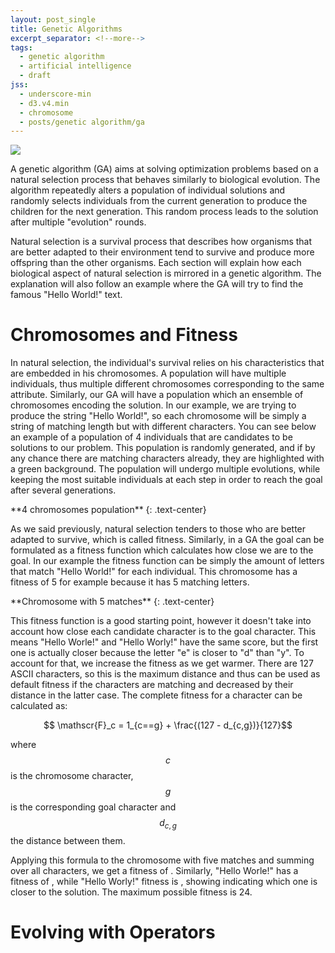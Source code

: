 ```yaml
---
layout: post_single
title: Genetic Algorithms
excerpt_separator: <!--more-->
tags:
  - genetic algorithm
  - artificial intelligence
  - draft
jss:
  - underscore-min
  - d3.v4.min
  - chromosome
  - posts/genetic algorithm/ga
---
```

<div class="post-media margBSmall" markdown="1">
  <img class="img-responsive center-block" src="{{base}}/img/blog/genetic algorithm/main-image.jpg"/>
</div>

A genetic algorithm (GA) aims at solving optimization problems based on a natural selection process that behaves similarly to biological evolution. The algorithm repeatedly alters a population of individual solutions and randomly selects individuals from the current generation to produce the children for the next generation. This random process leads to the solution after multiple "evolution" rounds.

Natural selection is a survival process that describes how organisms that are better adapted to their environment tend to survive and produce more offspring than the other organisms. Each section will explain how each biological aspect of natural selection is mirrored in a genetic algorithm. The explanation will also follow an example where the GA will try to find the famous "Hello World!" text.

<!--more-->

# **Chromosomes and Fitness**

In natural selection, the individual's survival relies on his characteristics that are embedded in his chromosomes. A population will have multiple individuals, thus multiple different chromosomes corresponding to the same attribute. Similarly, our GA will have a population which an ensemble of chromosomes encoding the solution. In our example, we are trying to produce the string "Hello World!", so each chromosome will be simply a string of matching length but with different characters. You can see below an example of a population of 4 individuals that are candidates to be solutions to our problem. This population is randomly generated, and if by any chance there are matching characters already, they are highlighted with a green background. The population will undergo multiple evolutions, while keeping the most suitable individuals at each step in order to reach the goal after several generations.

<div id="population-example"></div>
**4 chromosomes population**
{: .text-center}

As we said previously, natural selection tenders to those who are better adapted to survive, which is called fitness. Similarly, in a GA the goal can be formulated as a fitness function which calculates how close we are to the goal. In our example the fitness function can be simply the amount of letters that match "Hello World!" for each individual. This chromosome has a fitness of 5 for example because it has 5 matching letters.

<div id="matching-five-example"></div>
**Chromosome with 5 matches**
{: .text-center}

This fitness function is a good starting point, however it doesn't take into account how close each candidate character is to the goal character. This means "Hello Worle!" and "Hello Worly!" have the same score, but the first one is actually closer because the letter "e" is closer to "d" than "y". To account for that, we increase the fitness as we get warmer. There are 127 ASCII characters, so this is the maximum distance and thus can be used as default fitness if the characters are matching and decreased by their distance in the latter case. The complete fitness for a character can be calculated as:

$$ \mathscr{F}_c = 1_{c==g} + \frac{(127 - d_{c,g})}{127}$$

where $$ c $$ is the chromosome character, $$ g $$ is the corresponding goal character and $$ d_{c, g} $$ the distance between them.

Applying this formula to the chromosome with five matches and summing over all characters, we get a fitness of <span id="matching-five-fitness"></span>. Similarly, "Hello Worle!" has a fitness of <span id="worle-fitness"></span>, while "Hello Worly!" fitness is <span id="worly-fitness"></span>, showing indicating which one is closer to the solution. The maximum possible fitness is 24.

# **Evolving with Operators**
